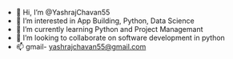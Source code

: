 - 👋 Hi, I’m @YashrajChavan55
- 👀 I’m interested in App Building, Python, Data Science
- 🌱 I’m currently learning Python and Project Managemant
- 💞️ I’m looking to collaborate on software development in python
- 📫 gmail- yashrajchavan55@gmail.com

<!---
YashrajChavan55/YashrajChavan55 is a ✨ special ✨ repository because its `README.md` (this file) appears on your GitHub profile.
You can click the Preview link to take a look at your changes.
--->
